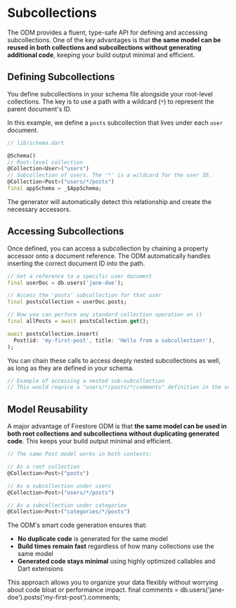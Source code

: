 # Subcollections

The ODM provides a fluent, type-safe API for defining and accessing subcollections. One of the key advantages is that **the same model can be reused in both collections and subcollections without generating additional code**, keeping your build output minimal and efficient.

## Defining Subcollections

You define subcollections in your schema file alongside your root-level collections. The key is to use a path with a wildcard (`*`) to represent the parent document's ID.

In this example, we define a `posts` subcollection that lives under each `user` document.

```dart
// lib/schema.dart

@Schema()
// Root-level collection
@Collection<User>("users")
// Subcollection of users. The '*' is a wildcard for the user ID.
@Collection<Post>("users/*/posts")
final appSchema = _$AppSchema;
```

The generator will automatically detect this relationship and create the necessary accessors.

## Accessing Subcollections

Once defined, you can access a subcollection by chaining a property accessor onto a document reference. The ODM automatically handles inserting the correct document ID into the path.

```dart
// Get a reference to a specific user document
final userDoc = db.users('jane-doe');

// Access the 'posts' subcollection for that user
final postsCollection = userDoc.posts;

// Now you can perform any standard collection operation on it
final allPosts = await postsCollection.get();

await postsCollection.insert(
  Post(id: 'my-first-post', title: 'Hello from a subcollection!'),
);
```

You can chain these calls to access deeply nested subcollections as well, as long as they are defined in your schema.

```dart
// Example of accessing a nested sub-subcollection
// This would require a "users/*/posts/*/comments" definition in the schema.
```

## Model Reusability

A major advantage of Firestore ODM is that **the same model can be used in both root collections and subcollections without duplicating generated code**. This keeps your build output minimal and efficient.

```dart
// The same Post model works in both contexts:

// As a root collection
@Collection<Post>("posts")

// As a subcollection under users
@Collection<Post>("users/*/posts")

// As a subcollection under categories
@Collection<Post>("categories/*/posts")
```

The ODM's smart code generation ensures that:
- **No duplicate code** is generated for the same model
- **Build times remain fast** regardless of how many collections use the same model
- **Generated code stays minimal** using highly optimized callables and Dart extensions

This approach allows you to organize your data flexibly without worrying about code bloat or performance impact.
final comments = db.users('jane-doe').posts('my-first-post').comments;
